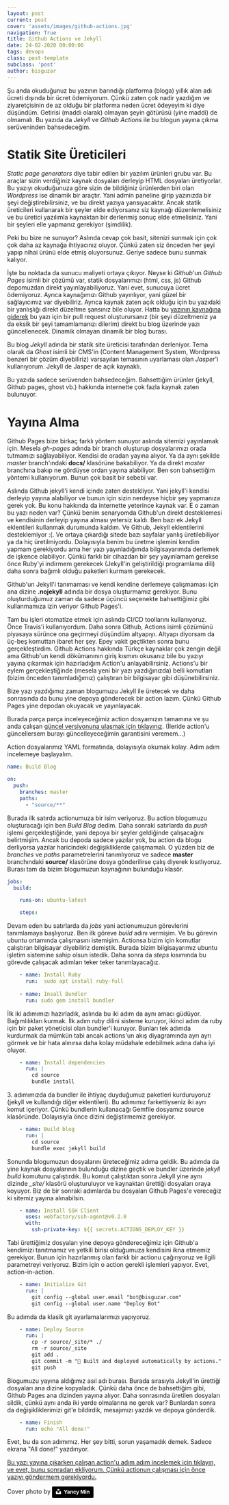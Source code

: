 ```yaml
---
layout: post
current: post
cover: 'assets/images/github-actions.jpg'
navigation: True
title: Github Actions ve Jekyll
date: 24-02-2020 00:00:00
tags: devops
class: post-template
subclass: 'post'
author: bisguzar
---
```



Şu anda okuduğunuz bu yazının barındığı platforma (bloga) yıllık alan adı ücreti dışında bir ücret ödemiyorum. Çünkü zaten çok nadir yazdığım ve ziyaretçisinin de az olduğu bir platforma neden ücret ödeyeyim ki diye düşündüm. Getirisi (maddi olarak) olmayan şeyin götürüsü (yine maddi) de olmamalı. Bu yazıda da *Jekyll* ve *Github Actions* ile bu blogun yayına çıkma serüveninden bahsedeceğim.

# Statik Site Üreticileri

*Static page generators* diye tabir edilen bir yazılım ürünleri grubu var. Bu araçlar sizin verdiğiniz kaynak dosyaları derleyip HTML dosyaları üretiyorlar. Bu yazıyı okuduğunuza göre sizin de bildiğiniz ürünlerden biri olan *Wordpress* ise dinamik bir araçtır. Yani admin paneline girip yazınızda bir şeyi değiştirebilirsiniz, ve bu direkt yazıya yansıyacaktır. Ancak statik üreticileri kullanarak bir şeyler elde ediyorsanız siz kaynağı düzenlemelisiniz ve bu üretici yazılımla kaynaktan bir derlenmiş sonuç elde etmelisiniz. Yani bir şeyleri elle yapmanız gerekiyor (şimdilik). 

Peki bu bize ne sunuyor? Aslında cevap çok basit, sitenizi sunmak için çok çok daha az kaynağa ihtiyacınız oluyor. Çünkü zaten siz önceden her şeyi yapıp nihai ürünü elde etmiş oluyorsunuz. Geriye sadece bunu sunmak kalıyor.

İşte bu noktada da sunucu maliyeti ortaya çıkıyor. Neyse ki *Github*'un *Github Pages* isimli bir çözümü var, statik dosyalarımızı (html, css, js) Github depomuzdan direkt yayınlayabiliyoruz. Yani evet, sunucuya ücret ödemiyoruz. Ayrıca kaynağımızı Github yayınlıyor, yani güzel bir sağlayıcımız var diyebiliriz. Ayrıca kaynak zaten açık olduğu için bu yazıdaki bir yanlışlığı direkt düzeltme şansınız bile oluyor. Hatta bu [yazının kaynağına giderek](https://github.com/bisguzar/bisguzar.github.io/blob/master/source/_posts/2020-02-24-jekyll-github-actions.md) bu yazı için bir pull request oluşturursanız (bir şeyi düzeltmeniz ya da eksik bir şeyi tamamlamanızı dilerim) direkt bu blog üzerinde yazı güncellenecek. Dinamik olmayan dinamik bir blog burası.

Bu blog *Jekyll* adında bir statik site üreticisi tarafından derleniyor. Tema olarak da *Ghost* isimli bir CMS'in (Content Management System, Wordpress benzeri bir çözüm diyebiliriz) varsayılan temasının uyarlaması olan *Jasper*'i kullanıyorum. Jekyll de Jasper de açık kaynaklı.

Bu yazıda sadece serüvenden bahsedeceğim. Bahsettiğim ürünler (jekyll, Github pages, ghost vb.) hakkında internette çok fazla kaynak zaten bulunuyor. 

# Yayına Alma

Github Pages bize birkaç farklı yöntem sunuyor aslında sitemizi yayınlamak için. Mesela *gh-pages* adında bir branch oluşturup dosyalarımızı orada tutmamızı sağlayabiliyor. Kendisi de oradan yayına alıyor. Ya da aynı şekilde *master* branch'ındaki **docs/** klasörüne bakabiliyor. Ya da direkt *master* branchına bakıp ne gördüyse ordan yayına alabiliyor. Ben son bahsettiğim yöntemi kullanıyorum. Bunun çok basit bir sebebi var.

Aslında Github jekyll'i kendi içinde zaten destekliyor. Yani jekyll'i kendisi derleyip yayına alabiliyor ve bunun için sizin nerdeyse hiçbir şey yapmanıza gerek yok. Bu konu hakkında da internette yeterince kaynak var. E o zaman bu yazı neden var? Çünkü benim senaryomda Github'un direkt desteklemesi ve kendisinin derleyip yayına alması yetersiz kaldı. Ben bazı ek Jekyll eklentileri kullanmak durumunda kaldım. Ve Github, Jekyll eklentilerini desteklemiyor :(. Ve ortaya çıkardığı sitede bazı sayfalar yanlış üretilebiliyor ya da hiç üretilmiyordu. Dolayısıyla benim bu üretme işlemini kendim yapmam gerekiyordu ama her yazı yayınladığımda bilgisayarımda derlemek de işkence olabiliyor. Çünkü farklı bir cihazdan bir şey yayınlamam gerekse önce Ruby'yi indirmem gerekecek (Jekyll'in geliştirildiği programlama dili) daha sonra bağımlı olduğu paketleri kurmam gerekecek. 

Github'un Jekyll'i tanımaması ve kendi kendine derlemeye çalışmaması için ana dizine **.nojekyll** adında bir dosya oluşturmamız gerekiyor. Bunu oluşturduğumuz zaman da sadece üçüncü seçenekte bahsettiğimiz gibi kullanmamıza izin veriyor Github Pages'i.

Tam bu işleri otomatize etmek için aslında CI/CD toollarını kullanıyoruz. Önce Travis'i kullanıyordum. Daha sonra Github, Actions isimli çözümünü piyasaya sürünce ona geçirmeyi düşündüm altyapıyı. Altyapı diyorsam da üç-beş komuttan ibaret her şey. Epey vakit geçtikten sonra bunu gerçekleştirdim. Github Actions hakkında Türkçe kaynaklar çok zengin değil ama Github'un kendi dökümanının giriş kısmını okusanız bile bu yazıyı yayına çıkarmak için hazırladığım Action'u anlayabilirsiniz. Actions'u bir eylem gerçekleştiğinde (mesela yeni bir yazı yazdığınızda) belli komutları (bizim önceden tanımladığımız) çalıştıran bir bilgisayar gibi düşünebilirsiniz.

Bize yazı yazdığımız zaman blogumuzu Jekyll ile üretecek ve daha sonrasında da bunu yine depoya gönderecek bir action lazım. Çünkü Github Pages yine depodan okuyacak ve yayınlayacak.

Burada parça parça inceleyeceğimiz action dosyamızın tamamına ve şu anda çalışan [güncel versiyonuna ulaşmak için tıklayınız](https://github.com/bisguzar/bisguzar.github.io/blob/master/.github/workflows/main.yml). (İleride action'u güncellersem burayı güncelleyeceğimin garantisini veremem...) 

Action dosyalarımız YAML formatında, dolayısıyla okumak kolay. Adım adım incelemeye başlayalım.

~~~yaml
name: Build Blog

on: 
  push:
    branches: master
    paths: 
      - "source/**"
~~~

Burada ilk satırda actionumuza bir isim veriyoruz. Bu action blogumuzu oluşturacağı için ben *Build Blog* dedim. Daha sonraki satırlarda da *push* işlemi gerçekleştiğinde, yani depoya bir şeyler geldiğinde çalışacağını belirtmişim. Ancak bu depoda sadece yazılar yok, bu action da blogu derliyorsa yazılar haricindeki değişikliklerde çalışmamalı. O yüzden biz de *branches* ve *paths* parametrelerini tanımlıyoruz ve sadece **master** branchındaki **source/** klasörüne dosya gönderilirse çalış diyerek kısıtlıyoruz. Burası tam da bizim blogumuzun kaynağının bulunduğu klasör.

~~~yaml
jobs:
  build:

    runs-on: ubuntu-latest

    steps:
~~~

Devam eden bu satırlarda da *jobs* yani actionumuzun görevlerini tanımlamaya başlıyoruz. Ben ilk göreve *build* adını vermişim. Ve bu görevin ubuntu ortamında çalışmasını istemişim. Actionsa bizim için komutlar çalıştıran bilgisayar diyebiliriz demiştik. Burada bizim bilgisayarımız ubuntu işletim sistemine sahip olsun istedik. Daha sonra da *steps* kısımında bu görevde çalışacak adımları teker teker tanımlayacağız.

~~~yaml
    - name: Install Ruby
      run:  sudo apt install ruby-full
    
    - name: Insall Bundler
      run: sudo gem install bundler
~~~

İlk iki adımımızı hazırladık, aslında bu iki adım da aynı amacı güdüyor. Bağımlılıkları kurmak. İlk adım ruby dilini sisteme kuruyor, ikinci adım da ruby için bir paket yöneticisi olan bundler'i kuruyor. Bunları tek adımda kurdurmak da mümkün tabi ancak actions'un akış diyagramında ayrı ayrı görmek ve bir hata alınırsa daha kolay müdahale edebilmek adına daha iyi oluyor. 

~~~yaml
    - name: Install dependencies
      run: |
        cd source
        bundle install  
~~~

3\. adımımızda da bundler ile ihtiyaç duyduğumuz paketleri kurduruyoruz (jekyll ve kullandığı diğer eklentileri). Bu adımımız farkettiyseniz iki ayrı komut içeriyor. Çünkü bundlerin kullanacağı Gemfile dosyamız source klasöründe. Dolayısıyla önce dizini değiştirmemiz gerekiyor.

~~~yaml
    - name: Build blog
      run: |
        cd source
        bundle exec jekyll build
~~~

Sonunda blogumuzun dosyalarını üreteceğimiz adıma geldik. Bu adımda da yine kaynak dosyalarının bulunduğu dizine geçtik ve bundler üzerinde *jekyll build* komutunu çalıştırdık. Bu komut çalıştıktan sonra Jekyll yine aynı dizinde *_site/* klasörü oluşturuluyor ve kaynaktan ürettiği dosyaları oraya koyuyor. Biz de bir sonraki adımlarda bu dosyaları Github Pages'e vereceğiz ki sitemiz yayına alınabilsin.

~~~yaml
    - name: Install SSH Client
      uses: webfactory/ssh-agent@v0.2.0
      with:
        ssh-private-key: ${{ secrets.ACTIONS_DEPLOY_KEY }}
~~~

Tabi ürettiğimiz dosyaları yine depoya göndereceğimiz için Github'a kendimizi tanıtmamız ve yetkili birisi olduğumuza kendisini ikna etmemiz gerekiyor. Bunun için hazırlanmış olan farklı bir actionu çağırıyoruz ve ilgili parametreyi veriyoruz. Bizim için o action gerekli işlemleri yapıyor. Evet, action-in-action.

~~~yaml
    - name: Initialize Git
      run: |
        git config --global user.email "bot@bisguzar.com"
        git config --global user.name "Deploy Bot"
~~~

Bu adımda da klasik git ayarlamalarımızı yapıyoruz. 

~~~yaml
    - name: Deploy Source
      run: |
        cp -r source/_site/* ./
        rm -r source/_site
        git add .
        git commit -m "🤖 Built and deployed automatically by actions." 
        git push
~~~

Blogumuzu yayına aldığımız asıl adı burası. Burada sırasıyla Jekyll'in ürettiği dosyaları ana dizine kopyaladık. Çünkü daha önce de bahsettiğim gibi, Github Pages ana dizinden yayına alıyor. Daha sonrasında üretilen dosyaları sildik, çünkü aynı anda iki yerde olmalarına ne gerek var? Bunlardan sonra da değişikliklerimizi git'e bildirdik, mesajımızı yazdık ve depoya gönderdik.

~~~yaml
    - name: Finish
      run: echo "All done!"
~~~

Evet, bu da son adımımız. Her şey bitti, sorun yaşamadık demek. Sadece ekrana "All done!" yazdırıyor.

[Bu yazı yayına çıkarken çalışan action'u adım adım incelemek için tıklayın, ve evet, bunu sonradan ekliyorum. Çünkü actionun çalışması için önce yazıyı göndermem gerekiyordu.](https://github.com/bisguzar/bisguzar.github.io/runs/465645033)

Cover photo by <a style="background-color:black;color:white;text-decoration:none;padding:4px 6px;font-family:-apple-system, BlinkMacSystemFont, &quot;San Francisco&quot;, &quot;Helvetica Neue&quot;, Helvetica, Ubuntu, Roboto, Noto, &quot;Segoe UI&quot;, Arial, sans-serif;font-size:12px;font-weight:bold;line-height:1.2;display:inline-block;border-radius:3px" href="https://unsplash.com/@yancymin?utm_medium=referral&amp;utm_campaign=photographer-credit&amp;utm_content=creditBadge" target="_blank" rel="noopener noreferrer" title="Download free do whatever you want high-resolution photos from Yancy Min"><span style="display:inline-block;padding:2px 3px"><svg xmlns="http://www.w3.org/2000/svg" style="height:12px;width:auto;position:relative;vertical-align:middle;top:-2px;fill:white" viewBox="0 0 32 32"><title>unsplash-logo</title><path d="M10 9V0h12v9H10zm12 5h10v18H0V14h10v9h12v-9z"></path></svg></span><span style="display:inline-block;padding:2px 3px">Yancy Min</span></a>
